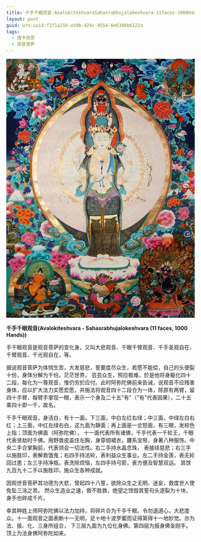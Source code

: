 ```yaml
---
title: 千手千眼观音-AvalokiteshvaraSahasrabhujalokeshvara-11faces-1000Hands
layout: post
guid: urn:uuid:f1f1a21b-a50b-424c-9554-6e6386b6122a
tags:
  - 唐卡欣赏
  - 观音菩萨
---
```



[![](/media/files/2014/01/23/avalokiteshvara-sahasrabhujalokeshvara.png)](http://7vikpt.com1.z0.glb.clouddn.com/avalokiteshvara-sahasrabhujalokeshvara.png)

**千手千眼观音(Avalokiteshvara - Sahasrabhujalokeshvara (11 faces, 1000 Hands))**

手千眼观音是观音菩萨的变化身，又叫大悲观音、千眼千臂观音、千手圣观自在、千臂观音、千光观自在，等。

据说观音菩萨为体悯生苦，大发慈悲，誓要度尽众生，若愿不能偿，自己的头便裂十份，身体分解为千份。茫茫世界， 芸芸众生，照应极难，於是他将身躯化四十二段，每化为一尊观音，惟仍穷於应付。此时阿弥陀佛前来告诫，说观音不应残害身体，应以扩大法力实愿宏愿，并施法将观音四十二段合为一体，除原有两臂，留四十手臂，每臂手掌现一眼，表示一个身及二十五"有"（"有"代表因果），二十五乘四十即一千，故名。

千手千眼观音，身洁白，有十一面。下三面，中白左红右绿；中三面，中绿左白右红；上三面，中红左绿右白，这九面为静面；再上面是一忿怒面，有三眼，发棕色上指；顶面为佛面（阿弥陀佛）， 十一面代表所有诸佛，千手代表一千轮王，千眼代表贤劫时千佛。用野兽皮盖住左胸，身穿绸裙衣，腰系宝带，身著八种服饰。中央二手合掌胸前，代表领会一切法性。右二手持水晶念珠， 表接续慈悲；右三手以施胜印，表解救饿鬼；右四手持法轮，表利益众生事业。左二手持金莲，表无轮回过患；左三手持净瓶，表洗除烦恼，左四手持弓箭，表方便及智慧双运。 其馀九百九十二手以施胜印，施众生各种成就。 

因观世音菩萨其功德为大悲，曾起四十八誓，欲除众生之无明、迷妄，救度世人使免坠三涂之苦。 然众生造业之速，救不胜救，绝望之馀毁其誓句头逐裂为十块， 身手也碎成千片。

幸其种姓上师阿弥陀佛以法力加持，将碎片合为千手千眼。令勿退道心，大悲度众。十一面观音之面表断十一无明，足十地十波罗蜜而证得第得十一地妙觉。亦为法、报、化、三身所组合， 下三层九面为九位化身佛。第四层为报身佛金刚手。 顶上为法身佛阿弥陀如来。